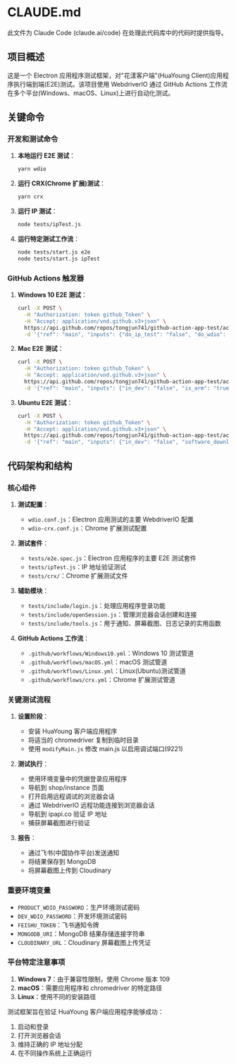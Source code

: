 # CLAUDE.md

此文件为 Claude Code (claude.ai/code) 在处理此代码库中的代码时提供指导。

## 项目概述

这是一个 Electron 应用程序测试框架，对"花漾客户端"(HuaYoung Client)应用程序执行端到端(E2E)测试。该项目使用 WebdriverIO 通过 GitHub Actions 工作流在多个平台(Windows、macOS、Linux)上进行自动化测试。

## 关键命令

### 开发和测试命令

1. **本地运行 E2E 测试**：
   ```bash
   yarn wdio
   ```

2. **运行 CRX(Chrome 扩展)测试**：
   ```bash
   yarn crx
   ```

3. **运行 IP 测试**：
   ```bash
   node tests/ipTest.js
   ```

4. **运行特定测试工作流**：
   ```bash
   node tests/start.js e2e
   node tests/start.js ipTest
   ```

### GitHub Actions 触发器

1. **Windows 10 E2E 测试**：
   ```bash
   curl -X POST \
     -H "Authorization: token github_Token" \
     -H "Accept: application/vnd.github.v3+json" \
     https://api.github.com/repos/tongjun741/github-action-app-test/actions/workflows/Windows10.yml/dispatches \
     -d '{"ref": "main", "inputs": {"do_ip_test": "false", "do_wdio": "true", "in_dev": "false", "software_download_url": "https://dl.szdamai.com/downloads/win10_app_zh/HuaYoungApp_Win10_10.0.648_zh_setup.exe"}}'
   ```

2. **Mac E2E 测试**：
   ```bash
   curl -X POST \
     -H "Authorization: token github_Token" \
     -H "Accept: application/vnd.github.v3+json" \
     https://api.github.com/repos/tongjun741/github-action-app-test/actions/workflows/macOS.yml/dispatches \
     -d '{"ref": "main", "inputs": {"in_dev": "false", "is_arm": "true", "software_download_url": "https://dl.szdamai.com/downloads/mac_arm64_app_zh/HuaYoungApp_Mac_arm64_10.0.559_zh_setup.dmg"}}'
   ```

3. **Ubuntu E2E 测试**：
   ```bash
   curl -X POST \
     -H "Authorization: token github_Token" \
     -H "Accept: application/vnd.github.v3+json" \
     https://api.github.com/repos/tongjun741/github-action-app-test/actions/workflows/Linux.yml/dispatches \
     -d '{"ref": "main", "inputs": {"in_dev": "false", "software_download_url": "https://dl.szdamai.com/downloads/ubuntu_app_zh/HuaYoungApp_Ubuntu_10.0.533_zh_setup.deb"}}'
   ```

## 代码架构和结构

### 核心组件

1. **测试配置**：
   - `wdio.conf.js`：Electron 应用测试的主要 WebdriverIO 配置
   - `wdio-crx.conf.js`：Chrome 扩展测试配置

2. **测试套件**：
   - `tests/e2e.spec.js`：Electron 应用程序的主要 E2E 测试套件
   - `tests/ipTest.js`：IP 地址验证测试
   - `tests/crx/`：Chrome 扩展测试文件

3. **辅助模块**：
   - `tests/include/login.js`：处理应用程序登录功能
   - `tests/include/openSession.js`：管理浏览器会话创建和连接
   - `tests/include/tools.js`：用于通知、屏幕截图、日志记录的实用函数

4. **GitHub Actions 工作流**：
   - `.github/workflows/Windows10.yml`：Windows 10 测试管道
   - `.github/workflows/macOS.yml`：macOS 测试管道
   - `.github/workflows/Linux.yml`：Linux(Ubuntu)测试管道
   - `.github/workflows/crx.yml`：Chrome 扩展测试管道

### 关键测试流程

1. **设置阶段**：
   - 安装 HuaYoung 客户端应用程序
   - 将适当的 chromedriver 复制到临时目录
   - 使用 `modifyMain.js` 修改 main.js 以启用调试端口(9221)

2. **测试执行**：
   - 使用环境变量中的凭据登录应用程序
   - 导航到 shop/instance 页面
   - 打开启用远程调试的浏览器会话
   - 通过 WebdriverIO 远程功能连接到浏览器会话
   - 导航到 ipapi.co 验证 IP 地址
   - 捕获屏幕截图进行验证

3. **报告**：
   - 通过飞书(中国协作平台)发送通知
   - 将结果保存到 MongoDB
   - 将屏幕截图上传到 Cloudinary

### 重要环境变量

- `PRODUCT_WDIO_PASSWORD`：生产环境测试密码
- `DEV_WDIO_PASSWORD`：开发环境测试密码
- `FEISHU_TOKEN`：飞书通知令牌
- `MONGODB_URI`：MongoDB 结果存储连接字符串
- `CLOUDINARY_URL`：Cloudinary 屏幕截图上传凭证

### 平台特定注意事项

1. **Windows 7**：由于兼容性限制，使用 Chrome 版本 109
2. **macOS**：需要应用程序和 chromedriver 的特定路径
3. **Linux**：使用不同的安装路径

测试框架旨在验证 HuaYoung 客户端应用程序能够成功：
1. 启动和登录
2. 打开浏览器会话
3. 维持正确的 IP 地址分配
4. 在不同操作系统上正确运行